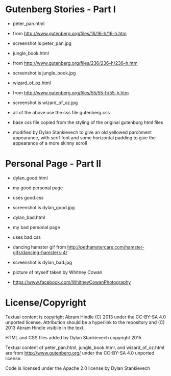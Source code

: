 Gutenberg Stories - Part I
====================

- peter_pan.html
 - from http://www.gutenberg.org/files/16/16-h/16-h.htm
 - screenshot is peter_pan.jpg

- jungle_book.html
 - from http://www.gutenberg.org/files/236/236-h/236-h.htm
 - screenshot is jungle_book.jpg

- wizard_of_oz.html
 - from http://www.gutenberg.org/files/55/55-h/55-h.htm
 - screenshot is wizard_of_oz.jpg

- all of the above use the css file gutenberg.css
 - base css file copied from the styling of the original gutenburg html files
 - modified by Dylan Stankievech to give an old yellowed parchment appearance, with serif font and some horizontal padding to give the appearance of a more skinny scroll

Personal Page - Part II
====================

- dylan_good.html
 - my good personal page
 - uses good.css
 - screenshot is dylan_good.jpg

- dylan_bad.html
 - my bad personal page
 - uses bad.css
 - dancing hamster gif from http://pethamstercare.com/hamster-gifs/dancing-hamsters-4/
 - screenshot is dylan_bad.jpg

- picture of myself taken by Whitney Cowan
 - https://www.facebook.com/WhitneyCowanPhotography

License/Copyright
=================

Textual content is copyright Abram Hindle (C) 2013 under the CC-BY-SA
4.0 unported license. Attribution should be a hyperlink to the
repository and (C) 2013 Abram Hindle visibile in the text.

HTML and CSS files added by Dylan Stankievech copyright 2015

Textual content of peter_pan.html, jungle_book.html, and wizard_of_oz.html are from http://www.gutenberg.org/ under the CC-BY-SA 4.0 unported license.

Code is licensed under the Apache 2.0 license by Dylan Stankievech


